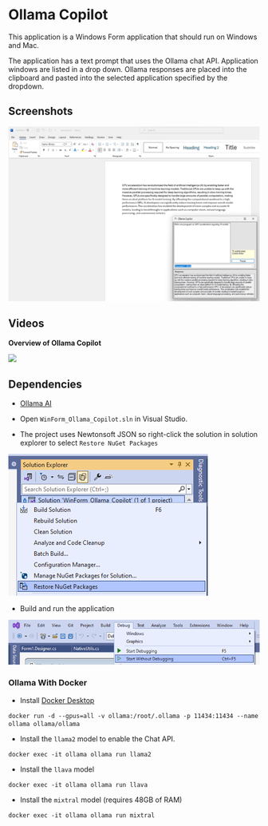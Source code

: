 # Ollama Copilot

This application is a Windows Form application that should run on Windows and Mac.

The application has a text prompt that uses the Ollama chat API. Application windows are listed in a drop down. Ollama responses are placed into the clipboard and pasted into the selected application specified by the dropdown.

## Screenshots

![image_1](images/image_1.png)

## Videos

**Overview of Ollama Copilot**

<a target="_blank" href="https://www.youtube.com/watch?v=4mKgcgBTwCo"><img src="https://img.youtube.com/vi/4mKgcgBTwCo/0.jpg"/></a>

## Dependencies

* [Ollama AI](https://ollama.ai)

* Open `WinForm_Ollama_Copilot.sln` in Visual Studio.

* The project uses Newtonsoft JSON so right-click the solution in solution explorer to select `Restore NuGet Packages`

![image_2](images/image_2.png)

* Build and run the application

![image_3](images/image_3.png)

### Ollama With Docker

* Install [Docker Desktop](https://www.docker.com/products/docker-desktop/)

```shell
docker run -d --gpus=all -v ollama:/root/.ollama -p 11434:11434 --name ollama ollama/ollama
```

* Install the `llama2` model to enable the Chat API.

```shell
docker exec -it ollama ollama run llama2
```

* Install the `llava` model

```shell
docker exec -it ollama ollama run llava
```

* Install the `mixtral` model (requires 48GB of RAM)

```shell
docker exec -it ollama ollama run mixtral
```
